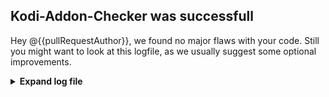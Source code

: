 ## Kodi-Addon-Checker was successfull
Hey @{{pullRequestAuthor}},
we found no major flaws with your code. Still you might want to look at this logfile, as we usually suggest some optional improvements.


<details>
  <summary>
    <strong>
     Expand log file
    </strong>
  </summary>

```
{{contents}}
```
